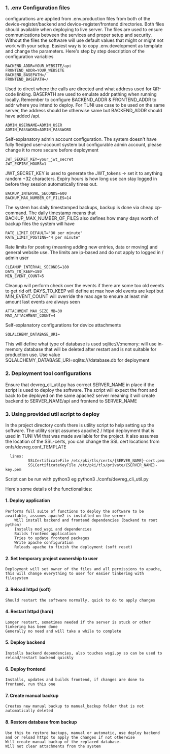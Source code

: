 
### 1. .env Configuration files

configurations are applied from .env.production files from both of the device-register/backend and device-register/frontend directories. Both files should available when deploying to live server.
The files are used to ensure communications between the services and proper setup and security. Without the files the software will use default values that might or might not work with your setup.
Easiest way is to copy .env.development as template and change the parameters. Here's step by step description of the configuration variables

    BACKEND_ADDR=YOUR_WEBSITE/api
    FRONTEND_ADDR=YOUR_WEBSITE
    BACKEND_BASEPATH=/
    FRONTEND_BASEPATH=/

Used to direct where the calls are directed and what address used for QR-code linking. BASEPATH are used to emulate addr pathing when running locally.
Remember to configure BACKEND_ADDR & FRONTEND_ADDR to addr where you intend to deploy. For TUNI use case to be used on the same server,
the address should be otherwise same but BACKEND_ADDR should have added /api.

    ADMIN_USERNAME=ADMIN_USER
    ADMIN_PASSWORD=ADMIN_PASSWORD

Self-explanatory admin account configuration. The system doesn't have fully fledged user-account system but configurable admin account, please change it to more secure before deployment

    JWT_SECRET_KEY=your_jwt_secret
    JWT_EXPIRY_HOURS=1

JWT_SECRET_KEY is used to generate the JWT_tokens -> set it to anything random +32 characters. Expiry hours is how long use can stay logged in before they session automatically
times out.

    BACKUP_INTERVAL_SECONDS=600
    BACKUP_MAX_NUMBER_OF_FILES=14

The system has daily timestamped backups, backup is done via cheap cp-command. The daily timestamp means that BACKUP_MAX_NUMBER_OF_FILES also defines how many days worth of
backup files the system will have

    RATE_LIMIT_DEFAULT="30 per minute"
    RATE_LIMIT_POSTING="4 per minute"

Rate limits for posting (meaning adding new entries, data or moving) and general website use. The limits are ip-based and do not apply to logged in / admin user

    CLEANUP_INTERVAL_SECONDS=180
    DAYS_TO_KEEP=180
    MIN_EVENT_COUNT=5

Cleanup will perform check over the events if there are some too old events to get rid off. DAYS_TO_KEEP will define at max how old events are kept but MIN_EVENT_COUNT will override the max age to ensure at least min amount last events are always seen

    ATTACHMENT_MAX_SIZE_MB=30
    MAX_ATTACHMENT_COUNT=4

Self-explanatory configurations for device attachments

    SQLALCHEMY_DATABASE_URI=

This will define what type of database is used sqlite:///:memory: will use in-memory database that will be deleted after restart and is not suitable for production use.
Use value SQLALCHEMY_DATABASE_URI=sqlite:///database.db for deployment

### 2. Deployment tool configurations

Ensure that devreg_cli_util.py has correct SERVER_NAME in place if the script is used to deploy the software.
The script will expect the front and back to be deployed on the same apache2 server meaning it will create backend to
SERVER_NAME/api and frontend to SERVER_NAME


### 3. Using provided util script to deploy

In the project directory confs there is utility script to help setting up the software.
The utility script assumes apache2 / httpd deployment that is used in TUNI VM that was made available for the project.
It also assumes the location of the SSL-certs, you can change the SSL cert locations from onfs/devreg.conf_TEMPLATE
  
      lines:
              SSLCertificateFile /etc/pki/tls/certs/{SERVER_NAME}-cert.pem
              SSLCertificateKeyFile /etc/pki/tls/private/{SERVER_NAME}-key.pem

Script can be run with python3 eg python3 ./confs/devreg_cli_util.py

Here's some details of the functionalities:

#### 1. Deploy application
    Performs full suite of functions to deploy the software to be available, assumes apache2 is installed on the server
        Will install backend and frontend dependencies (backend to root python)
        Installs mod_wsgi and dependencies
        Builds frontend application
        Tries to update frontend packages
        Write apache configuration
        Reloads apache to finish the deployment (soft reset)


#### 2. Set temporary project ownership to user
    Deployment will set owner of the files and all permissions to apache, this will change everything to user for easier tinkering with filesystem

#### 3. Reload httpd (soft)
    Should restart the software normally, quick to do to apply changes

#### 4. Restart httpd (hard)
    Longer restart, sometimes needed if the server is stuck or other tinkering has been done
    Generally no need and will take a while to complete

#### 5. Deploy backend
    Installs backend dependencies, also touches wsgi.py so can be used to reload/restart backend quickly

#### 6. Deploy frontend
    Installs, updates and builds frontend, if changes are done to frontend, run this one

#### 7. Create manual backup
    Creates new manual backup to manual_backup folder that is not automatically deleted

#### 8. Restore database from backup
    Use this to restore backups, manual or automatic, use deploy backend and or reload httpd to apply the changes if not otherwise
    Will create manual backup of the replaced database.
    Will not clear attachments from the system
